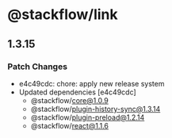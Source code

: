 # @stackflow/link

## 1.3.15

### Patch Changes

- e4c49cdc: chore: apply new release system
- Updated dependencies [e4c49cdc]
  - @stackflow/core@1.0.9
  - @stackflow/plugin-history-sync@1.3.14
  - @stackflow/plugin-preload@1.2.14
  - @stackflow/react@1.1.6
